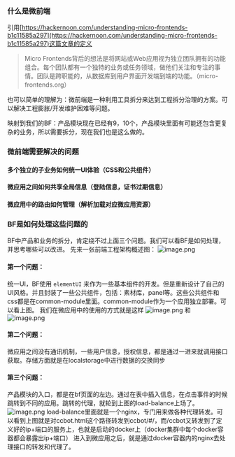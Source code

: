 ### 什么是微前端
引用[https://hackernoon.com/understanding-micro-frontends-b1c11585a297](https://hackernoon.com/understanding-micro-frontends-b1c11585a297)这篇文章的定义
> Micro Frontends背后的想法是将网站或Web应用视为独立团队拥有的功能组合。每个团队都有一个独特的业务或任务领域，做他们关注和专注的事情。团队是跨职能的，从数据库到用户界面开发端到端的功能。（micro-frontends.org）

也可以简单的理解为：微前端是一种利用工具拆分来达到工程拆分治理的方案。可以解决工程膨胀/开发维护困难等问题。

映射到我们的BF：产品模块现在已经有9，10个，产品模块里面有可能还包含更复杂的业务，所以需要拆分，现在我们也是这么做的。

### 微前端需要解决的问题
#### 多个独立的子业务如何统一UI体验（CSS和公共组件）
#### 微应用之间如何共享全局信息（登陆信息，证书过期信息）
#### 微应用中的路由如何管理（解析加载对应微应用资源）

### BF是如何处理这些问题的
BF中产品和业务的拆分，肯定绕不过上面三个问题。我们可以看BF是如何处理，并思考哪些可以改进。
先来一张前端工程架构概述图：
![image.png](https://cdn.nlark.com/yuque/0/2020/png/297368/1594179896964-fd4bdb2d-5eeb-4b2e-aa96-6cfa7885b90d.png#align=left&display=inline&height=414&name=image.png&originHeight=413&originWidth=658&size=39803&status=done&style=none&width=659)

#### 第一个问题：
统一UI，BF使用 `elementUI` 来作为一些基本组件的开发。但是重新设计了自己的UI风格。并且封装了一些公共组件，包括：素材库，panel等。这些公共组件和css都是在common-module里面。common-module作为一个应用独立部署。可以看上图。
我们在微应用中的使用的方式就是这样
![image.png](https://cdn.nlark.com/yuque/0/2020/png/297368/1594180804660-892e4b4a-667a-4ca7-bc5d-8118b50ae021.png#align=left&display=inline&height=133&name=image.png&originHeight=266&originWidth=1312&size=63916&status=done&style=none&width=656)
和
![image.png](https://cdn.nlark.com/yuque/0/2020/png/297368/1594180872247-37cca75f-9f2b-4027-9d5e-d9364fdb651e.png#align=left&display=inline&height=478&name=image.png&originHeight=956&originWidth=1042&size=170326&status=done&style=none&width=521)

#### 第二个问题：
微应用之间没有通讯机制，一些用户信息，授权信息，都是通过一进来就调用接口获取。存储方面就是在localstorage中进行数据的交换同步

#### 第三个问题：
产品模块的入口，都是在bf页面的左边。通过在表中插入信息，在点击事件的时候跳转到不同的应用。跳转的代理，就轮到上图的load-balance上场了。
![image.png](https://cdn.nlark.com/yuque/0/2020/png/297368/1594204409981-f4e979fa-8005-4d16-b9d4-4429ce13d9a9.png#align=left&display=inline&height=243&name=image.png&originHeight=486&originWidth=1070&size=71500&status=done&style=none&width=535)
load-balance里面就是一个nginx，专门用来做各种代理转发。可以看到上图就是对ccbot.html这个路径转发到ccbot/#/，而/ccbot又转发到了定义好的ip+端口的服务上，也就是启动的docker上（docker集群中每个docker容器都会暴露出ip+端口）
进入到微应用之后，就是通过docker容器内的nginx去处理接口的转发和代理了。
